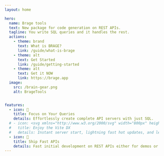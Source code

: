 ```yaml
---
layout: home

hero:
  name: Brage tools
  text: New package for code generation on REST APIs.
  tagline: You write SQL queries and it handles the rest.
  actions:
    - theme: brand
      text: What is BRAGE?
      link: /guide/what-is-brage
    - theme: alt
      text: Get Started
      link: /guide/getting-started
    - theme: alt
      text: Get it NOW
      link: https://brage.app
  image:
    src: /brain-gear.png
    alt: BrageTools


features:
  - icon: 📝
    title: Focus on Your Queries
    details: Effortlessly create complete API servers with just SQL.
  # - icon: <svg xmlns="http://www.w3.org/2000/svg" width="800px" height="800px" viewBox="0 0 32 32"><title>file_type_sql</title><path d="M8.562,15.256A21.159,21.159,0,0,0,16,16.449a21.159,21.159,0,0,0,7.438-1.194c1.864-.727,2.525-1.535,2.525-2V9.7a10.357,10.357,0,0,1-2.084,1.076A22.293,22.293,0,0,1,16,12.078a22.36,22.36,0,0,1-7.879-1.3A10.28,10.28,0,0,1,6.037,9.7v3.55C6.037,13.724,6.7,14.528,8.562,15.256Z" style="fill:#ffda44"/><path d="M8.562,21.961a15.611,15.611,0,0,0,2.6.741A24.9,24.9,0,0,0,16,23.155a24.9,24.9,0,0,0,4.838-.452,15.614,15.614,0,0,0,2.6-.741c1.864-.727,2.525-1.535,2.525-2v-3.39a10.706,10.706,0,0,1-1.692.825A23.49,23.49,0,0,1,16,18.74a23.49,23.49,0,0,1-8.271-1.348,10.829,10.829,0,0,1-1.692-.825V19.96C6.037,20.426,6.7,21.231,8.562,21.961Z" style="fill:#ffda44"/><path d="M16,30c5.5,0,9.963-1.744,9.963-3.894V23.269a10.5,10.5,0,0,1-1.535.762l-.157.063A23.487,23.487,0,0,1,16,25.445a23.422,23.422,0,0,1-8.271-1.351c-.054-.02-.106-.043-.157-.063a10.5,10.5,0,0,1-1.535-.762v2.837C6.037,28.256,10.5,30,16,30Z" style="fill:#ffda44"/><ellipse cx="16" cy="5.894" rx="9.963" ry="3.894" style="fill:#ffda44"/></svg>
  #   title: Enjoy the Vite DX
  #   details: Instant server start, lightning fast hot updates, and leverage Vite ecosystem plugins.
  - icon: 🚀
    title: Ship Fast APIs
    details: Fast initial development on REST APIs either for demos or a quick start on any application.
---
```


<style>
@media (min-width: 640px) {
  .VPContent .VPHome .VPHero .text {
    max-width: 1106px;
    /* max-width: 876px; */
    line-height: 56px;
    font-size: 48px;
  }
}
</style>
